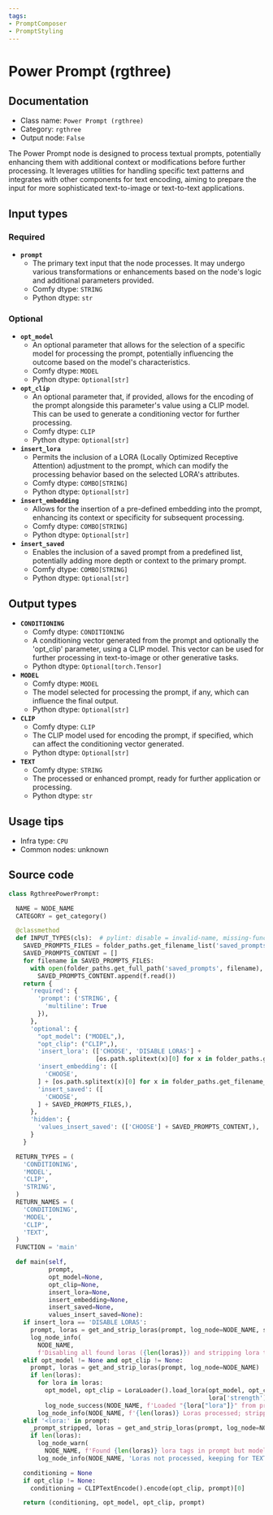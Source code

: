 ```yaml
---
tags:
- PromptComposer
- PromptStyling
---
```


# Power Prompt (rgthree)
## Documentation
- Class name: `Power Prompt (rgthree)`
- Category: `rgthree`
- Output node: `False`

The Power Prompt node is designed to process textual prompts, potentially enhancing them with additional context or modifications before further processing. It leverages utilities for handling specific text patterns and integrates with other components for text encoding, aiming to prepare the input for more sophisticated text-to-image or text-to-text applications.
## Input types
### Required
- **`prompt`**
    - The primary text input that the node processes. It may undergo various transformations or enhancements based on the node's logic and additional parameters provided.
    - Comfy dtype: `STRING`
    - Python dtype: `str`
### Optional
- **`opt_model`**
    - An optional parameter that allows for the selection of a specific model for processing the prompt, potentially influencing the outcome based on the model's characteristics.
    - Comfy dtype: `MODEL`
    - Python dtype: `Optional[str]`
- **`opt_clip`**
    - An optional parameter that, if provided, allows for the encoding of the prompt alongside this parameter's value using a CLIP model. This can be used to generate a conditioning vector for further processing.
    - Comfy dtype: `CLIP`
    - Python dtype: `Optional[str]`
- **`insert_lora`**
    - Permits the inclusion of a LORA (Locally Optimized Receptive Attention) adjustment to the prompt, which can modify the processing behavior based on the selected LORA's attributes.
    - Comfy dtype: `COMBO[STRING]`
    - Python dtype: `Optional[str]`
- **`insert_embedding`**
    - Allows for the insertion of a pre-defined embedding into the prompt, enhancing its context or specificity for subsequent processing.
    - Comfy dtype: `COMBO[STRING]`
    - Python dtype: `Optional[str]`
- **`insert_saved`**
    - Enables the inclusion of a saved prompt from a predefined list, potentially adding more depth or context to the primary prompt.
    - Comfy dtype: `COMBO[STRING]`
    - Python dtype: `Optional[str]`
## Output types
- **`CONDITIONING`**
    - Comfy dtype: `CONDITIONING`
    - A conditioning vector generated from the prompt and optionally the 'opt_clip' parameter, using a CLIP model. This vector can be used for further processing in text-to-image or other generative tasks.
    - Python dtype: `Optional[torch.Tensor]`
- **`MODEL`**
    - Comfy dtype: `MODEL`
    - The model selected for processing the prompt, if any, which can influence the final output.
    - Python dtype: `Optional[str]`
- **`CLIP`**
    - Comfy dtype: `CLIP`
    - The CLIP model used for encoding the prompt, if specified, which can affect the conditioning vector generated.
    - Python dtype: `Optional[str]`
- **`TEXT`**
    - Comfy dtype: `STRING`
    - The processed or enhanced prompt, ready for further application or processing.
    - Python dtype: `str`
## Usage tips
- Infra type: `CPU`
- Common nodes: unknown


## Source code
```python
class RgthreePowerPrompt:

  NAME = NODE_NAME
  CATEGORY = get_category()

  @classmethod
  def INPUT_TYPES(cls):  # pylint: disable = invalid-name, missing-function-docstring
    SAVED_PROMPTS_FILES = folder_paths.get_filename_list('saved_prompts')
    SAVED_PROMPTS_CONTENT = []
    for filename in SAVED_PROMPTS_FILES:
      with open(folder_paths.get_full_path('saved_prompts', filename), 'r') as f:
        SAVED_PROMPTS_CONTENT.append(f.read())
    return {
      'required': {
        'prompt': ('STRING', {
          'multiline': True
        }),
      },
      'optional': {
        "opt_model": ("MODEL",),
        "opt_clip": ("CLIP",),
        'insert_lora': (['CHOOSE', 'DISABLE LORAS'] +
                        [os.path.splitext(x)[0] for x in folder_paths.get_filename_list('loras')],),
        'insert_embedding': ([
          'CHOOSE',
        ] + [os.path.splitext(x)[0] for x in folder_paths.get_filename_list('embeddings')],),
        'insert_saved': ([
          'CHOOSE',
        ] + SAVED_PROMPTS_FILES,),
      },
      'hidden': {
        'values_insert_saved': (['CHOOSE'] + SAVED_PROMPTS_CONTENT,),
      }
    }

  RETURN_TYPES = (
    'CONDITIONING',
    'MODEL',
    'CLIP',
    'STRING',
  )
  RETURN_NAMES = (
    'CONDITIONING',
    'MODEL',
    'CLIP',
    'TEXT',
  )
  FUNCTION = 'main'

  def main(self,
           prompt,
           opt_model=None,
           opt_clip=None,
           insert_lora=None,
           insert_embedding=None,
           insert_saved=None,
           values_insert_saved=None):
    if insert_lora == 'DISABLE LORAS':
      prompt, loras = get_and_strip_loras(prompt, log_node=NODE_NAME, silent=True)
      log_node_info(
        NODE_NAME,
        f'Disabling all found loras ({len(loras)}) and stripping lora tags for TEXT output.')
    elif opt_model != None and opt_clip != None:
      prompt, loras = get_and_strip_loras(prompt, log_node=NODE_NAME)
      if len(loras):
        for lora in loras:
          opt_model, opt_clip = LoraLoader().load_lora(opt_model, opt_clip, lora['lora'],
                                                       lora['strength'], lora['strength'])
          log_node_success(NODE_NAME, f'Loaded "{lora["lora"]}" from prompt')
        log_node_info(NODE_NAME, f'{len(loras)} Loras processed; stripping tags for TEXT output.')
    elif '<lora:' in prompt:
      _prompt_stripped, loras = get_and_strip_loras(prompt, log_node=NODE_NAME, silent=True)
      if len(loras):
        log_node_warn(
          NODE_NAME, f'Found {len(loras)} lora tags in prompt but model & clip were not supplied!')
        log_node_info(NODE_NAME, 'Loras not processed, keeping for TEXT output.')

    conditioning = None
    if opt_clip != None:
      conditioning = CLIPTextEncode().encode(opt_clip, prompt)[0]

    return (conditioning, opt_model, opt_clip, prompt)

```
